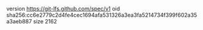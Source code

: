 version https://git-lfs.github.com/spec/v1
oid sha256:cc6e2779c2d4fe4cec1694afa531326a3ea3fa5214734f399f602a35a3aeb887
size 2162
